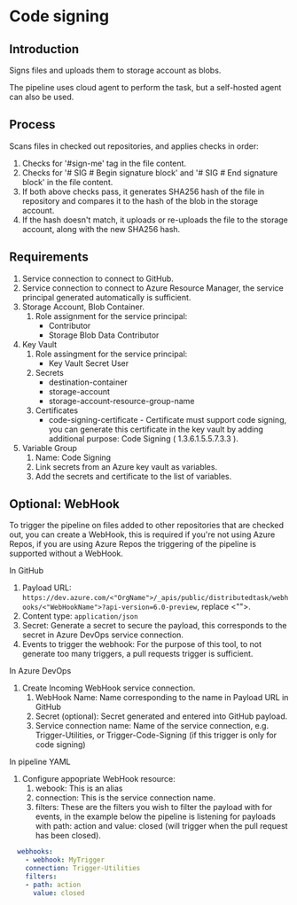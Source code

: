 # Code signing

## Introduction

Signs files and uploads them to storage account as blobs.

The pipeline uses cloud agent to perform the task, but a self-hosted agent can also be used.

## Process

Scans files in checked out repositories, and applies checks in order:

1. Checks for '#sign-me' tag in the file content.
2. Checks for '# SIG # Begin signature block' and '# SIG # End signature block' in the file content.
3. If both above checks pass, it generates SHA256 hash of the file in repository and compares it to the hash of the blob in the storage account.
4. If the hash doesn't match, it uploads or re-uploads the file to the storage account, along with the new SHA256 hash.

## Requirements

1. Service connection to connect to GitHub.
2. Service connection to connect to Azure Resource Manager, the service principal generated automatically is sufficient.
3. Storage Account, Blob Container.
   1. Role assignment for the service principal:
      * Contributor
      * Storage Blob Data Contributor
4. Key Vault
   1. Role assingment for the service principal:
      * Key Vault Secret User
   2. Secrets
      * destination-container
      * storage-account
      * storage-account-resource-group-name
   3. Certificates
      * code-signing-certificate - Certificate must support code signing, you can generate this certificate in the key vault by adding additional purpose: Code Signing ( 1.3.6.1.5.5.7.3.3 ).
5. Variable Group
    1. Name: Code Signing
    2. Link secrets from an Azure key vault as variables.
    3. Add the secrets and certificate to the list of variables.

## Optional: WebHook

To trigger the pipeline on files added to other repositories that are checked out, you can create a WebHook, this is required if you're not using Azure Repos, if you are using Azure Repos the triggering of the pipeline is supported without a WebHook.

In GitHub
1. Payload URL: `https://dev.azure.com/<"OrgName">/_apis/public/distributedtask/webhooks/<"WebHookName">?api-version=6.0-preview`, replace <"">.
2. Content type: `application/json`
3. Secret: Generate a secret to secure the payload, this corresponds to the secret in Azure DevOps service connection.
4. Events to trigger the webhook: For the purpose of this tool, to not generate too many triggers, a pull requests trigger is sufficient.

In Azure DevOps
1. Create Incoming WebHook service connection.
   1. WebHook Name: Name corresponding to the name in Payload URL in GitHub
   2. Secret (optional): Secret generated and entered into GitHub payload.
   3. Service connection name: Name of the service connection, e.g. Trigger-Utilities, or Trigger-Code-Signing (if this trigger is only for code signing)

In pipeline YAML
1. Configure appopriate WebHook resource:
   1. webook: This is an alias
   2. connection: This is the service connection name.
   3. filters: These are the filters you wish to filter the payload with for events, in the example below the pipeline is listening for payloads with path: action and value: closed (will trigger when the pull request has been closed).

``` YAML
  webhooks:
    - webhook: MyTrigger
    connection: Trigger-Utilities
    filters:
    - path: action
      value: closed
```